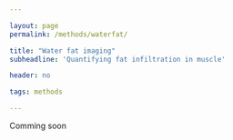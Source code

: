 ```yaml
---

layout: page
permalink: /methods/waterfat/

title: "Water fat imaging"
subheadline: 'Quantifying fat infiltration in muscle'

header: no

tags: methods

---
```


Comming soon

